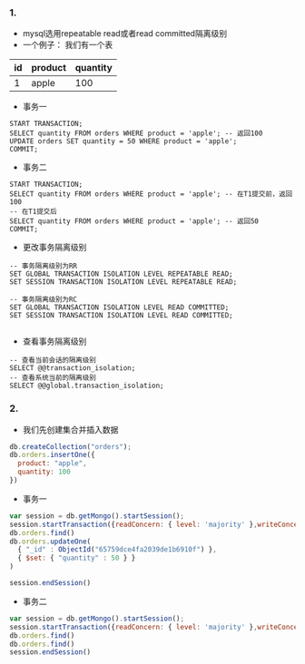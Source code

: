 ### 1.
- mysql选用repeatable read或者read committed隔离级别
- 一个例子：
我们有一个表

|id | product | quantity|
|:-|:-|:-|
|1  | apple   | 100|

- 事务一
```mysql 
START TRANSACTION;
SELECT quantity FROM orders WHERE product = 'apple'; -- 返回100
UPDATE orders SET quantity = 50 WHERE product = 'apple';
COMMIT;

```
- 事务二
```MYSQL
START TRANSACTION;
SELECT quantity FROM orders WHERE product = 'apple'; -- 在T1提交前，返回100
-- 在T1提交后
SELECT quantity FROM orders WHERE product = 'apple'; -- 返回50
COMMIT;

```

- 更改事务隔离级别
```mysql
-- 事务隔离级别为RR
SET GLOBAL TRANSACTION ISOLATION LEVEL REPEATABLE READ;
SET SESSION TRANSACTION ISOLATION LEVEL REPEATABLE READ;

-- 事务隔离级别为RC
SET GLOBAL TRANSACTION ISOLATION LEVEL READ COMMITTED;
SET SESSION TRANSACTION ISOLATION LEVEL READ COMMITTED;


```

- 查看事务隔离级别
```MYSQL
-- 查看当前会话的隔离级别
SELECT @@transaction_isolation;
-- 查看系统当前的隔离级别
SELECT @@global.transaction_isolation;

```

### 2.
- 我们先创建集合并插入数据
```javascript
db.createCollection("orders");
db.orders.insertOne({
  product: "apple",
  quantity: 100
})

```
- 事务一
```JavaScript
var session = db.getMongo().startSession();
session.startTransaction({readConcern: { level: 'majority' },writeConcern: { w: 'majority' }})
db.orders.find()
db.orders.updateOne(
  { "_id" : ObjectId("65759dce4fa2039de1b6910f") }, 
  { $set: { "quantity" : 50 } }
)

session.endSession()
```
- 事务二
```javascript
var session = db.getMongo().startSession();
session.startTransaction({readConcern: { level: 'majority' },writeConcern: { w: 'majority' }});
db.orders.find()
db.orders.find()
session.endSession()
```